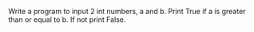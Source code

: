 Write a program to input 2 int numbers, a and b.
Print True if a is greater than or equal to b. If not print False.
